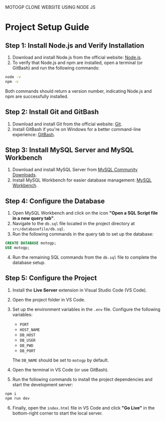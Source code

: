 MOTOGP CLONE WEBSITE USING NODE JS

# Project Setup Guide

## Step 1: Install Node.js and Verify Installation

1. Download and install Node.js from the official website: [Node.js](https://nodejs.org/).
2. To verify that Node.js and npm are installed, open a terminal (or GitBash) and run the following commands:

```bash
node -v
npm -v
```

Both commands should return a version number, indicating Node.js and npm are successfully installed.

## Step 2: Install Git and GitBash

1. Download and install Git from the official website: [Git](https://git-scm.com/).
2. Install GitBash if you're on Windows for a better command-line experience: [GitBash](https://gitforwindows.org/).

## Step 3: Install MySQL Server and MySQL Workbench

1. Download and install MySQL Server from [MySQL Community Downloads](https://dev.mysql.com/downloads/mysql/).
2. Install MySQL Workbench for easier database management: [MySQL Workbench](https://dev.mysql.com/downloads/workbench/).

## Step 4: Configure the Database

1. Open MySQL Workbench and click on the icon **"Open a SQL Script file in a new query tab"**.
2. Navigate to the `db.sql` file located in the project directory at `src/databasefile/db.sql`.
3. Run the following commands in the query tab to set up the database:

```sql
CREATE DATABASE motogp;
USE motogp;
```

4. Run the remaining SQL commands from the `db.sql` file to complete the database setup.

## Step 5: Configure the Project

1. Install the **Live Server** extension in Visual Studio Code (VS Code).
2. Open the project folder in VS Code.
3. Set up the environment variables in the `.env` file. Configure the following variables:

   - `PORT`
   - `HOST_NAME`
   - `DB_HOST`
   - `DB_USER`
   - `DB_PWD`
   - `DB_PORT`

   The `DB_NAME` should be set to `motogp` by default.

4. Open the terminal in VS Code (or use GitBash).
5. Run the following commands to install the project dependencies and start the development server:

```bash
npm i
npm run dev
```

6. Finally, open the `index.html` file in VS Code and click **"Go Live"** in the bottom-right corner to start the local server.
